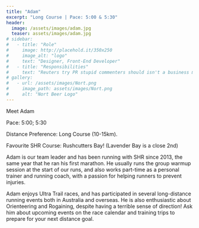 ```yaml
---
title: "Adam"
excerpt: "Long Course | Pace: 5:00 & 5:30"
header:
  image: /assets/images/adam.jpg
  teaser: assets/images/adam.jpg
# sidebar:
#   - title: "Role"
#     image: http://placehold.it/350x250
#     image_alt: "logo"
#     text: "Designer, Front-End Developer"
#   - title: "Responsibilities"
#     text: "Reuters try PR stupid commenters should isn't a business model"
# gallery:
#   - url: /assets/images/Nort.png
#     image_path: assets/images/Nort.png
#     alt: "Nort Beer Logo"
---
```


Meet Adam

Pace: 5:00; 5:30

Distance Preference: Long Course (10-15km).

Favourite SHR Course: Rushcutters Bay! (Lavender Bay is a close 2nd)

Adam is our team leader and has been running with SHR since 2013, the same year that he ran his first marathon. He usually runs the group warmup session at the start of our runs, and also works part-time as a personal trainer and running coach, with a passion for helping runners to prevent injuries. 

Adam enjoys Ultra Trail races, and has participated in several long-distance running events both in Australia and overseas. He is also enthusiastic about Orienteering and Rogaining, despite having a terrible sense of direction! Ask him about upcoming events on the race calendar and training trips to prepare for your next distance goal.
